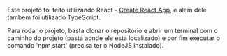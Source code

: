 Este projeto foi feito utilizando React - [Create React App](https://github.com/facebook/create-react-app), e alem dele tambem foi utilizado TypeScript.

Para rodar o projeto, basta clonar o repositório e abrir um terminal com o caminho do projeto (pasta aonde ele esta localizado) e por fim executar o comando 'npm start' (precisa ter o NodeJS instalado).
